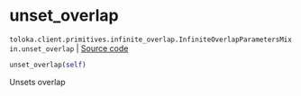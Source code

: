 # unset_overlap
`toloka.client.primitives.infinite_overlap.InfiniteOverlapParametersMixin.unset_overlap` | [Source code](https://github.com/Toloka/toloka-kit/blob/v1.2.2/src/client/primitives/infinite_overlap.py#L38)

```python
unset_overlap(self)
```

Unsets overlap

